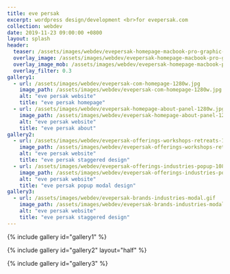 ```yaml
---
title: eve persak
excerpt: wordpress design/development <br>for evepersak.com
collection: webdev
date: 2019-11-23 09:00:00 +0800
layout: splash
header:
  teaser: /assets/images/webdev/evepersak-homepage-macbook-pro-graphic-300w.jpg
  overlay_image: /assets/images/webdev/evepersak-homepage-macbook-pro-graphic-1280w.jpg
  overlay_image_mob: /assets/images/webdev/evepersak-homepage-macbook-pro-graphic-720w.jpg
  overlay_filter: 0.3
gallery1:
  - url: /assets/images/webdev/evepersak-com-homepage-1280w.jpg
    image_path: /assets/images/webdev/evepersak-com-homepage-1280w.jpg
    alt: "eve persak website"
    title: "eve persak homepage"
  - url: /assets/images/webdev/evepersak-homepage-about-panel-1280w.jpg
    image_path: /assets/images/webdev/evepersak-homepage-about-panel-1280w.jpg
    alt: "eve persak website"
    title: "eve persak about"
gallery2:
  - url: /assets/images/webdev/evepersak-offerings-workshops-retreats-1080w.jpg
    image_path: /assets/images/webdev/evepersak-offerings-workshops-retreats-510w.jpg
    alt: "eve persak website"
    title: "eve persak staggered design"
  - url: /assets/images/webdev/evepersak-offerings-industries-popup-1080w.jpg
    image_path: /assets/images/webdev/evepersak-offerings-industries-popup-510w.jpg
    alt: "eve persak website"
    title: "eve persak popup modal design"
gallery3:
  - url: /assets/images/webdev/evepersak-brands-industries-modal.gif
    image_path: /assets/images/webdev/evepersak-brands-industries-modal.gif
    alt: "eve persak website"
    title: "eve persak staggered design"
---
```


{% include gallery id="gallery1" %}

{% include gallery id="gallery2" layout="half" %}

{% include gallery id="gallery3" %}